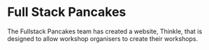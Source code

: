 # Full Stack Pancakes

The Fullstack Pancakes team has created a website, Thinkle, that is designed to allow workshop organisers to create their workshops.
